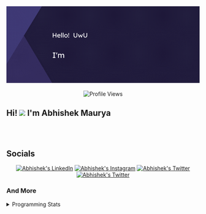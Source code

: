 <div align="center">
  <picture>
    <img alt="Hero Image" src="HeroImage1.gif" width="600">
  </picture>
  <br>
  <br>
  <img src="https://komarev.com/ghpvc/?username=abhishek-maurya7&style=flat&color=brightgreen" alt="Profile Views">
</div>

<div id="about">
  <h2>Hi! <img src="https://media.giphy.com/media/hvRJCLFzcasrR4ia7z/giphy.gif" width="25"> I'm Abhishek Maurya</h2>
</div>
<br><br>
<div id="socials">
  <h2>Socials</h2>
  <div align="center">
    <a href="https://www.linkedin.com/in/abhishekmaurya1"><img src="https://img.shields.io/static/v1?label=LinkedIn&message=@abhishek-maurya1&logo=LinkedIn&style=flat&color=blue" alt="Abhishek's LinkedIn"></a>
    <a href="https://www.instagram.com/me_abhishekmaurya"><img src="https://img.shields.io/static/v1?label=Instagram&message=@_me_abhishekmaurya_&logo=Instagram&style=flat&color=ff007f" alt="Abhishek's Instagram"></a>
    <a href="https://twitter.com/_Newbie_10"><img src="https://img.shields.io/static/v1?label=Twitter&message=@_Newbie_10&logo=Twitter&style=flat&color=1DA1F2"
                                                  alt="Abhishek's Twitter"></a>
    <a href="mailto:janardanmaurya238@gmail.com"><img src="https://img.shields.io/static/v1?label=Gmail&message=janardanmaurya238@gmail.com&logo=Gmail&style=flat&color=red"
                                                      alt="Abhishek's Twitter"></a>
  </div>
</div>

### And More
<details>
  <summary>Programming Stats</summary>
  <br>

  [![wakatime](https://wakatime.com/badge/user/2840aa63-e969-409c-954a-8bef84dc2f5e.svg)](https://wakatime.com/@2840aa63-e969-409c-954a-8bef84dc2f5e)

  ![Abhishek's GitHub stats](https://github-readme-stats.vercel.app/api?username=abhishek-maurya7&theme=github_dark&show_icons=true)

  ![Top Langs](https://github-readme-stats.vercel.app/api/top-langs/?username=abhishek-maurya7&layout=compact&theme=github_dark)

  ![Abhishek's wakatime stats](https://github-readme-stats.vercel.app/api/wakatime?username=abhishek_maurya&theme=github_dark)
  <br><br>
</details>

<!--
**abhishek-maurya7/abhishek-maurya7** is a ✨ _special_ ✨ repository because its `README.md` (this file) appears on your GitHub profile.

Here are some ideas to get you started:

- 🔭 I’m currently working on ...
- 🌱 I’m currently learning ...
- 👯 I’m looking to collaborate on ...
- 🤔 I’m looking for help with ...
- 💬 Ask me about ...
- 📫 How to reach me: ...
- 😄 Pronouns: ...
- ⚡ Fun fact: ...
-->
